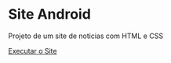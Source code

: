 # Site Android

 Projeto de um site de noticias com HTML e CSS

<a href="https://dihreis.github.io/Projetos/site_android/index.html"> Executar o Site